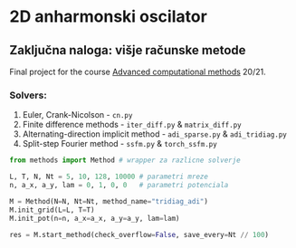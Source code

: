 # 2D anharmonski oscilator
## Zaključna naloga: višje računske metode
Final project for the course [Advanced computational methods](https://predmeti.fmf.uni-lj.si/VRM) 20/21.
### Solvers:
1. Euler, Crank-Nicolson - ```cn.py```
2. Finite difference methods - ```iter_diff.py``` & ```matrix_diff.py```
3. Alternating-direction implicit method - ```adi_sparse.py``` & ```adi_tridiag.py```
4. Split-step Fourier method - ```ssfm.py``` & ```torch_ssfm.py```  

```Python
from methods import Method # wrapper za razlicne solverje

L, T, N, Nt = 5, 10, 128, 10000 # parametri mreze
n, a_x, a_y, lam = 0, 1, 0, 0   # parametri potenciala

M = Method(N=N, Nt=Nt, method_name="tridiag_adi")
M.init_grid(L=L, T=T)
M.init_pot(n=n, a_x=a_x, a_y=a_y, lam=lam)

res = M.start_method(check_overflow=False, save_every=Nt // 100)
```

